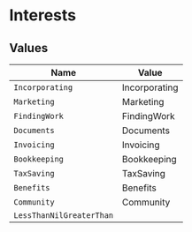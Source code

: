 # Interests


## Values

| Name                     | Value                    |
| ------------------------ | ------------------------ |
| `Incorporating`          | Incorporating            |
| `Marketing`              | Marketing                |
| `FindingWork`            | FindingWork              |
| `Documents`              | Documents                |
| `Invoicing`              | Invoicing                |
| `Bookkeeping`            | Bookkeeping              |
| `TaxSaving`              | TaxSaving                |
| `Benefits`               | Benefits                 |
| `Community`              | Community                |
| `LessThanNilGreaterThan` | <nil>                    |